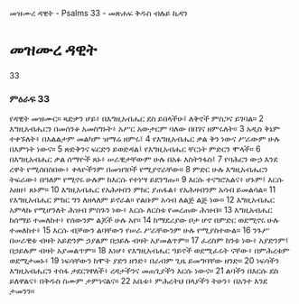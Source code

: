 ﻿
 መዝሙረ ዳዊት - Psalms 33 - መጽሐፍ ቅዱስ ብሉይ ኪዳን
# መዝሙረ ዳዊት
33
### ምዕራፍ 33
የዳዊት መዝሙር። 
 ጻድቃን ሆይ፥ በእግዚአብሔር ደስ ይበላችሁ፤ ለቅኖች ምስጋና ይገባል።
2  እግዚአብሔርን በመሰንቆ አመስግኑት፥ አሥር አውታርም ባለው በበገና ዘምሩለት።
3  አዲስ ቅኔም ተቀኙለት፥ በእልልታም መልካም ዝማሬ ዘምሩ፤
4  የእግዚአብሔር ቃል ቅን ነውና ሥራውም ሁሉ በእምነት ነውና።
5  ጽድቅንና ፍርድን ይወድዳል፤ የእግዚአብሔር ቸርነት ምድርን ሞላች።
6  በእግዚአብሔር ቃል ሰማዮች ጸኑ፥ ሠራዊታቸውም ሁሉ በአፉ እስትንፋስ፤
7  የባሕርን ውኃ እንደ ረዋት የሚሰበስበው፥ ቀላዮችንም በመዝገቦች የሚያኖራቸው።
8  ምድር ሁሉ እግዚአብሔርን ትፍራው፥ በዓለም የሚኖሩ ሁሉም ከእርሱ የተነሣ ይደንግጡ።
9  እርሱ ተናግሮአልና፥ ሆኑም፤ እርሱ አዘዘ፥ ጸኑም።
10  እግዚአብሔር የአሕዛብን ምክር ያጠፋል፥ የአሕዛብንም አሳብ ይመልሳል።
11  የእግዚአብሔር ምክር ግን ለዘላለም ይኖራል። የልቡም አሳብ ለልጅ ልጅ ነው።
12  እግዚአብሔር አምላኩ የሚሆንለት ሕዝብ ምስጉን ነው፥ እርሱ ለርስቱ የመረጠው ሕዝብ።
13  እግዚአብሔር ከሰማይ ተመለከተ፥ የሰውንም ልጆች ሁሉ አየ።
14  ከማደሪያው ቦታ ሆኖ በምድር ወደሚኖሩ ሁሉ ተመለከተ፥
15  እርሱ ብቻውን ልባቸውን የሠራ ሥራቸውንም ሁሉ የሚያስተውል።
16  ንጉሥ በሠራዊቱ ብዛት አይድንም ኃያልም በኃይሉ ብዛት አያመልጥም።
17  ፈረስም ከንቱ ነው፥ አያድንም፤ በኃይሉም ብዛት አያመልጥም።
18  እነሆ፥ የእግዚአብሔር ዓይኖች ወደሚፈሩት ናቸው፥ በምሕረቱም ወደሚታመኑ፥
19  ነፍሳቸውን ከሞት ያድን ዘንድ፥ በራብም ጊዜ ይመግባቸው ዘንድ።
20  ነፍሳችን እግዚአብሔርን ተስፋ ታደርገዋለች፥ ረዳታችንና መጠጊያችን እርሱ ነውና።
21  ልባችን በእርሱ ደስ ይለዋልና፥ በቅዱስ ስሙም ታምነናልና።
22  አቤቱ፥ ምሕረትህ በላያችን ትሁን፥ በአንተ እንደ ታመንን። 
